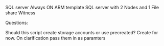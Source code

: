 SQL server Always ON ARM template
SQL server with 2 Nodes and 1 File share Witness






Questions:

Should this script create storage accounts or use precreated? 
    Create for now. On clarification pass them in as paramters
